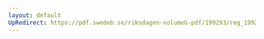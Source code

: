 ```yaml
---
layout: default
UpRedirect: https://pdf.swedeb.se/riksdagen-volumeG-pdf/199293/reg_199293/reg_199293_0419.pdf
---
```


